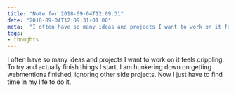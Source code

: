 ```yaml
---
title: "Note for 2018-09-04T12:09:31"
date: "2018-09-04T12:09:31+01:00"
meta:  "I often have so many ideas and projects I want to work on it feels..."
tags:
- thoughts
---
```

I often have so many ideas and projects I want to work on it feels crippling. To try and actually finish things I start, I am hunkering down on getting webmentions finished, ignoring other side projects. Now I just have to find time in my life to do it.

